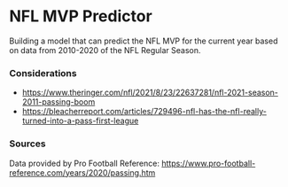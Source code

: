 # NFL MVP Predictor
Building a model that can predict the NFL MVP for the current year based on data from 2010-2020 of the NFL Regular Season.

### Considerations
- https://www.theringer.com/nfl/2021/8/23/22637281/nfl-2021-season-2011-passing-boom
- https://bleacherreport.com/articles/729496-nfl-has-the-nfl-really-turned-into-a-pass-first-league

### Sources
Data provided by Pro Football Reference: https://www.pro-football-reference.com/years/2020/passing.htm
